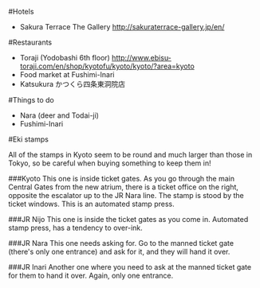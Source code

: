 #Hotels
- Sakura Terrace The Gallery http://sakuraterrace-gallery.jp/en/

#Restaurants
- Toraji (Yodobashi 6th floor) http://www.ebisu-toraji.com/en/shop/kyotofu/kyoto/kyoto/?area=kyoto
- Food market at Fushimi-Inari
- Katsukura かつくら四条東洞院店

#Things to do
- Nara (deer and Todai-ji)
- Fushimi-Inari

#Eki stamps

All of the stamps in Kyoto seem to be round and much larger than those in Tokyo, so be careful when buying something to keep them in!

###Kyoto
This one is inside ticket gates. As you go through the main Central Gates from the new atrium, there is a ticket office on the right, opposite the escalator up to the JR Nara line. The stamp is stood by the ticket windows. This is an automated stamp press.

###JR Nijo
This one is inside the ticket gates as you come in. Automated stamp press, has a tendency to over-ink.

###JR Nara
This one needs asking for. Go to the manned ticket gate (there's only one entrance) and ask for it, and they will hand it over.

###JR Inari
Another one where you need to ask at the manned ticket gate for them to hand it over. Again, only one entrance.
